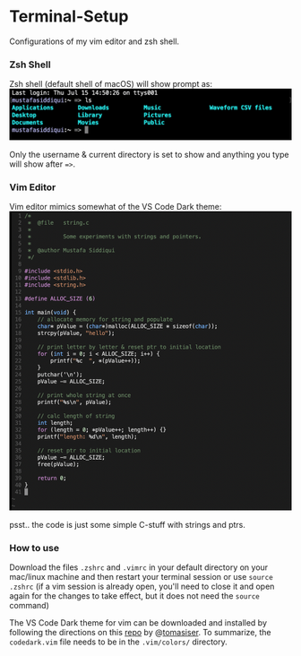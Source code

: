 # Terminal-Setup
Configurations of my vim editor and zsh shell.

### Zsh Shell
Zsh shell (default shell of macOS) will show prompt as:  
![prompt](https://github.com/mustafa-siddiqui/Terminal-Setup/blob/main/zsh_prompt.png)

Only the username & current directory is set to show and anything you type will show after `=>`.

### Vim Editor
Vim editor mimics somewhat of the VS Code Dark theme:
![vs_code](https://github.com/mustafa-siddiqui/Terminal-Setup/blob/main/vim_interface.png)

psst.. the code is just some simple C-stuff with strings and ptrs.

### How to use
Download the files `.zshrc` and `.vimrc` in your default directory on your mac/linux machine and then restart your terminal session or use `source .zshrc` (if a vim session is already open, you'll need to close it and open again for the changes to take effect, but it does not need the `source` command)

The VS Code Dark theme for vim can be downloaded and installed by following the directions on this [repo](https://github.com/tomasiser/vim-code-dark) by @[tomasiser](https://github.com/tomasiser). To summarize, the `codedark.vim` file needs to be in the `.vim/colors/` directory.
